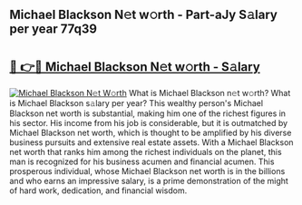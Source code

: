 ## Michael Blackson N𝚎t w𝚘rth - Part-aJy S𝚊lary per year 77q39

# <h2><a href="http://gc1n7c.nevu.top/?p=Michael+Blackson">🔗 👉🔴 Michael Blackson N𝚎t w𝚘rth - S𝚊lary</a></h2>

[![Michael Blackson N𝚎t W𝚘rth](https://i.imgur.com/Oavwk0R.jpeg)](http://gc1n7c.nevu.top/?p=Michael+Blackson)
What is Michael Blackson n𝚎t w𝚘rth? What is Michael Blackson s𝚊lary per year?
This wealthy person's Michael Blackson net worth is substantial, making him one of the richest figures in his sector. His income from his job is considerable, but it is outmatched by Michael Blackson net worth, which is thought to be amplified by his diverse business pursuits and extensive real estate assets. With a Michael Blackson net worth that ranks him among the richest individuals on the planet, this man is recognized for his business acumen and financial acumen. This prosperous individual, whose Michael Blackson net worth is in the billions and who earns an impressive salary, is a prime demonstration of the might of hard work, dedication, and financial wisdom.
